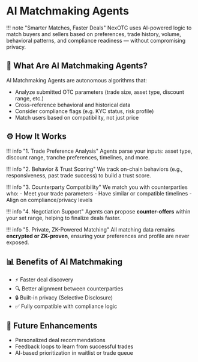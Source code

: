 # AI Matchmaking Agents

!!! note "Smarter Matches, Faster Deals"
    NexOTC uses AI-powered logic to match buyers and sellers based on preferences, trade history, volume, behavioral patterns, and compliance readiness — without compromising privacy.

<h2>🧠 What Are AI Matchmaking Agents?</h2>

AI Matchmaking Agents are autonomous algorithms that:

- Analyze submitted OTC parameters (trade size, asset type, discount range, etc.)
- Cross-reference behavioral and historical data
- Consider compliance flags (e.g. KYC status, risk profile)
- Match users based on compatibility, not just price

<h2>⚙️ How It Works</h2>

!!! info "1. Trade Preference Analysis"
    Agents parse your inputs: asset type, discount range, tranche preferences, timelines, and more.

!!! info "2. Behavior & Trust Scoring"
    We track on-chain behaviors (e.g., responsiveness, past trade success) to build a trust score.

!!! info "3. Counterparty Compatibility"
    We match you with counterparties who:
    - Meet your trade parameters
    - Have similar or compatible timelines
    - Align on compliance/privacy levels

!!! info "4. Negotiation Support"
    Agents can propose **counter-offers** within your set range, helping to finalize deals faster.

!!! info "5. Private, ZK-Powered Matching"
    All matching data remains **encrypted or ZK-proven**, ensuring your preferences and profile are never exposed.

<h2>📊 Benefits of AI Matchmaking</h2>

- ⚡ Faster deal discovery
- 🔍 Better alignment between counterparties
- 🔒 Built-in privacy (Selective Disclosure)
- ✅ Fully compatible with compliance logic

<h2>🧩 Future Enhancements</h2>

- Personalized deal recommendations
- Feedback loops to learn from successful trades
- AI-based prioritization in waitlist or trade queue
